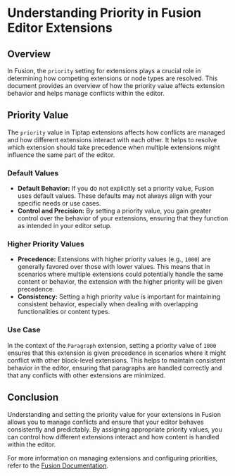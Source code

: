 # Understanding Priority in Fusion Editor Extensions

## Overview

In Fusion, the `priority` setting for extensions plays a crucial role in determining how competing extensions or node types are resolved. This document provides an overview of how the priority value affects extension behavior and helps manage conflicts within the editor.

## Priority Value

The `priority` value in Tiptap extensions affects how conflicts are managed and how different extensions interact with each other. It helps to resolve which extension should take precedence when multiple extensions might influence the same part of the editor.

### Default Values

- **Default Behavior:** If you do not explicitly set a priority value, Fusion uses default values. These defaults may not always align with your specific needs or use cases.
- **Control and Precision:** By setting a priority value, you gain greater control over the behavior of your extensions, ensuring that they function as intended in your editor setup.

### Higher Priority Values

- **Precedence:** Extensions with higher priority values (e.g., `1000`) are generally favored over those with lower values. This means that in scenarios where multiple extensions could potentially handle the same content or behavior, the extension with the higher priority will be given precedence.
- **Consistency:** Setting a high priority value is important for maintaining consistent behavior, especially when dealing with overlapping functionalities or content types.

### Use Case

In the context of the `Paragraph` extension, setting a priority value of `1000` ensures that this extension is given precedence in scenarios where it might conflict with other block-level extensions. This helps to maintain consistent behavior in the editor, ensuring that paragraphs are handled correctly and that any conflicts with other extensions are minimized.

## Conclusion

Understanding and setting the priority value for your extensions in Fusion allows you to manage conflicts and ensure that your editor behaves consistently and predictably. By assigning appropriate priority values, you can control how different extensions interact and how content is handled within the editor.

For more information on managing extensions and configuring priorities, refer to the [Fusion Documentation](https://fusion.dev/).
